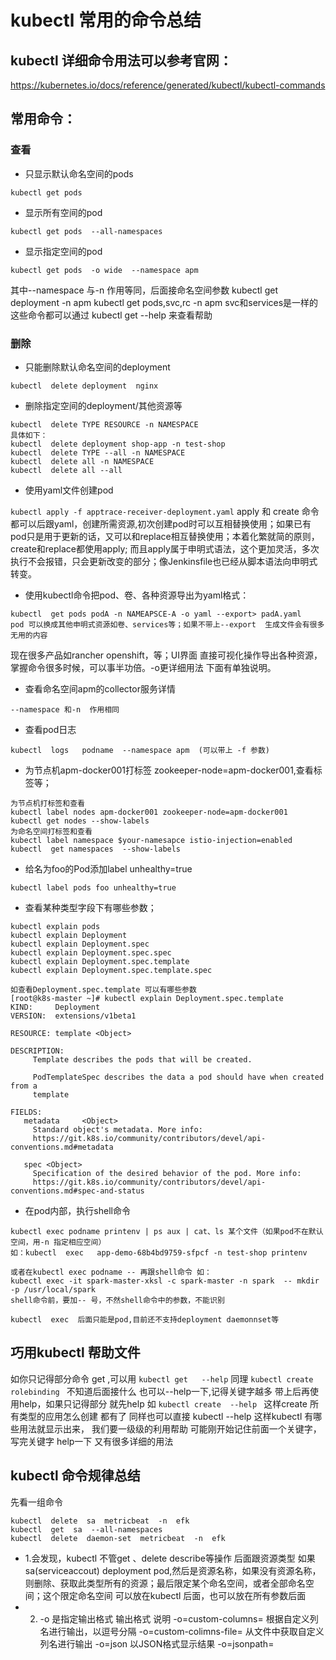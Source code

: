 

# kubectl 常用的命令总结

## kubectl 详细命令用法可以参考官网：

https://kubernetes.io/docs/reference/generated/kubectl/kubectl-commands

## 常用命令：

### 查看

- 只显示默认命名空间的pods

```kubectl get pods ```

- 显示所有空间的pod

```kubectl get pods  --all-namespaces```

- 显示指定空间的pod

```kubectl get pods  -o wide  --namespace apm```

其中--namespace  与-n 作用等同，后面接命名空间参数
kubectl get deployment  -n  apm
kubectl get pods,svc,rc  -n  apm  svc和services是一样的
这些命令都可以通过  kubectl get    --help 来查看帮助

### 删除
- 只能删除默认命名空间的deployment 

```kubectl  delete deployment  nginx  ```

- 删除指定空间的deployment/其他资源等

```
kubectl  delete TYPE RESOURCE -n NAMESPACE
具体如下：
kubectl  delete deployment shop-app -n test-shop  
kubectl  delete TYPE --all -n NAMESPACE
kubectl  delete all -n NAMESPACE
kubectl  delete all --all
```

- 使用yaml文件创建pod

```kubectl apply -f apptrace-receiver-deployment.yaml```
apply  和 create 命令都可以后跟yaml，创建所需资源,初次创建pod时可以互相替换使用；如果已有pod只是用于更新的话，又可以和replace相互替换使用；本着化繁就简的原则，create和replace都使用apply; 而且apply属于申明式语法，这个更加灵活，多次执行不会报错，只会更新改变的部分；像Jenkinsfile也已经从脚本语法向申明式转变。

- 使用kubectl命令把pod、卷、各种资源导出为yaml格式：

```
kubectl  get pods podA -n NAMEAPSCE-A -o yaml --export> padA.yaml
pod 可以换成其他申明式资源如卷、services等；如果不带上--export  生成文件会有很多无用的内容
```
现在很多产品如rancher openshift，等；UI界面 直接可视化操作导出各种资源，掌握命令很多时候，可以事半功倍。-o更详细用法 下面有单独说明。

- 查看命名空间apm的collector服务详情

```kubectl  describe  service/apptrace-collector  --namespace apm 
--namespace 和-n  作用相同
```
- 查看pod日志

```kubectl  logs   podname  --namespace apm  (可以带上 -f 参数)```

- 为节点机apm-docker001打标签 zookeeper-node=apm-docker001,查看标签等；

```
为节点机打标签和查看
kubectl label nodes apm-docker001 zookeeper-node=apm-docker001
kubectl get nodes --show-labels
为命名空间打标签和查看
kubectl label namespace $your-namesapce istio-injection=enabled
kubectl  get namespaces  --show-labels
```
- 给名为foo的Pod添加label unhealthy=true

``` kubectl label pods foo unhealthy=true ```

- 查看某种类型字段下有哪些参数；

```
kubectl explain pods
kubectl explain Deployment
kubectl explain Deployment.spec
kubectl explain Deployment.spec.spec
kubectl explain Deployment.spec.template
kubectl explain Deployment.spec.template.spec

```

```
如查看Deployment.spec.template 可以有哪些参数
[root@k8s-master ~]# kubectl explain Deployment.spec.template
KIND:     Deployment
VERSION:  extensions/v1beta1

RESOURCE: template <Object>

DESCRIPTION:
     Template describes the pods that will be created.

     PodTemplateSpec describes the data a pod should have when created from a
     template

FIELDS:
   metadata     <Object>
     Standard object's metadata. More info:
     https://git.k8s.io/community/contributors/devel/api-conventions.md#metadata

   spec <Object>
     Specification of the desired behavior of the pod. More info:
     https://git.k8s.io/community/contributors/devel/api-conventions.md#spec-and-status
```
- 在pod内部，执行shell命令

```
kubectl exec podname printenv | ps aux | cat、ls 某个文件（如果pod不在默认空间，用-n 指定相应空间）
如：kubectl  exec   app-demo-68b4bd9759-sfpcf -n test-shop printenv

或者在kubectl exec podname -- 再跟shell命令 如：
kubectl exec -it spark-master-xksl -c spark-master -n spark  -- mkdir -p /usr/local/spark  
shell命令前，要加-- 号，不然shell命令中的参数，不能识别

kubectl  exec  后面只能是pod,目前还不支持deployment daemonnset等
```

## 巧用kubectl 帮助文件

如你只记得部分命令 get ,可以用
``` kubectl get   --help ```
同理
```kubectl create rolebinding ```
不知道后面接什么 也可以--help一下,记得关键字越多 带上后再使用help，如果只记得部分  就先help
如
```kubectl create  --help ```
这样create  所有类型的应用怎么创建 都有了
同样也可以直接  kubectl  --help 
这样kubectl  有哪些用法就显示出来，
我们要一级级的利用帮助  可能刚开始记住前面一个关键字，写完关键字 help一下  又有很多详细的用法 



## kubectl 命令规律总结
先看一组命令
```
kubectl  delete  sa  metricbeat  -n  efk
kubectl  get  sa  --all-namespaces
kubectl  delete  daemon-set  metricbeat  -n  efk
```
- 1.会发现，kubectl  不管get 、delete describe等操作 后面跟资源类型 如果sa(serviceaccout) deployment pod,然后是资源名称，如果没有资源名称，则删除、获取此类型所有的资源；最后限定某个命名空间，或者全部命名空间；这个限定命名空间 可以放在kubectl 后面，也可以放在所有参数后面
- 2. -o 是指定输出格式
      输出格式	说明
      -o=custom-columns=<spec>	根据自定义列名进行输出，以逗号分隔
      -o=custom-colimns-file=<filename>	从文件中获取自定义列名进行输出
      -o=json	以JSON格式显示结果
      -o=jsonpath=<template>	输出jsonpath表达式定义的字段信息
      -o=jsonpath-file=<filename>	输出jsonpath表达式定义的字段信息，来源于文件
      -o=name	仅输出资源对象的名称
      -o=wide	输出额外信息。对于Pod，将输出Pod所在的Node名
      -o=yaml	以yaml格式显示结果

如下：
```
kubectl  get  sa   -n  efk  -o  yaml 
kubectl  get  sa  efk-elaticsearch -n  efk  -o  yaml  >xxx.yaml 
kubectl  get pod efk-elaticsearch-0 -n  efk  -o  wide
```


## 更多用法可以参照官网或者国内翻译的博客
https://blog.csdn.net/xingwangc2014/article/details/51204224

- 因为k8s 采用的是REST API接口，所有命令都最终会转换成curl  -X  PUT POS等形式,为什么不直接使用curl命令，因为需要一堆相关授权，rancher UI里面 在deploy或其他资源中，选择api查看 就可以查到，也可以点击右侧的edit编辑后 通过curl命令提交

```
API Request
cURL command line: 
curl -u "${CATTLE_ACCESS_KEY}:${CATTLE_SECRET_KEY}" \
-X PUT \
-H 'Accept: application/json' \
-H 'Content-Type: application/json' \
-d '{"annotations":{"cattle.io/timestamp":"", "cni.projectcalico.org/podIP":"10.42.1.44/32"}, "containers":[{"allowPrivilegeEscalation":false, "exitCode":null, "image":"172.16.35.31:1180/apm-images/gettoken:1.0", "imagePullPolicy":"IfNotPresent", "initContainer":false, "name":"genttoken", "ports":[{"containerPort":8001, "dnsName":"genttoken-nodeport", "kind":"NodePort", "name":"8001tcp301001", "protocol":"TCP", "sourcePort":30100, "type":"/v3/project/schemas/containerPort"}], "privileged":false, "procMount":"Default", "readOnly":false, "resources":{"type":"/v3/project/schemas/resourceRequirements"}, "restartCount":0, "runAsNonRoot":false, "state":"running", "stdin":true, "stdinOnce":false, "terminationMessagePath":"/dev/termination-log", "terminationMessagePolicy":"  等等
```
修改完成后 可以点击send  request来提交

